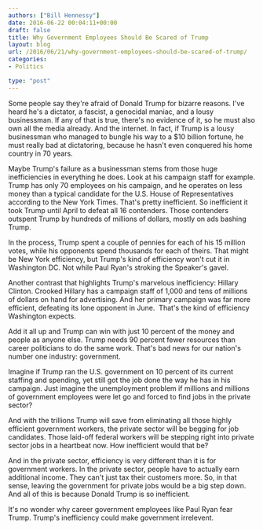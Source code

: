 ```yaml
---
authors: ["Bill Hennessy"]
date: 2016-06-22 00:04:11+00:00
draft: false
title: Why Government Employees Should Be Scared of Trump
layout: blog
url: /2016/06/21/why-government-employees-should-be-scared-of-trump/
categories:
- Politics

type: "post"
---
```


Some people say they're afraid of Donald Trump for bizarre reasons. I've heard he's a dictator, a fascist, a genocidal maniac, and a lousy businessman. If any of that is true, there's no evidence of it, so he must also own all the media already. And the internet. In fact, if Trump is a lousy businessman who managed to bungle his way to a $10 billion fortune, he must really bad at dictatoring, because he hasn't even conquered his home country in 70 years.

Maybe Trump's failure as a businessman stems from those huge inefficiencies in everything he does. Look at his campaign staff for example. Trump has only 70 employees on his campaign, and he operates on less money than a typical candidate for the U.S. House of Representatives according to the New York Times. That's pretty inefficient. So inefficient it took Trump until April to defeat all 16 contenders. Those contenders outspent Trump by hundreds of millions of dollars, mostly on ads bashing Trump.

In the process, Trump spent a couple of pennies for each of his 15 million votes, while his opponents spend thousands for each of theirs. That might be New York efficiency, but Trump's kind of efficiency won't cut it in Washington DC. Not while Paul Ryan's stroking the Speaker's gavel.

Another contrast that highlights Trump's marvelous inefficiency: Hillary Clinton. Crooked Hillary has a campaign staff of 1,000 and tens of millions of dollars on hand for advertising. And her primary campaign was far more efficient, defeating its lone opponent in June.  That's the kind of efficiency Washington expects.

Add it all up and Trump can win with just 10 percent of the money and people as anyone else. Trump needs 90 percent fewer resources than career politicians to do the same work. That's bad news for our nation's number one industry: government.

Imagine if Trump ran the U.S. government on 10 percent of its current staffing and spending, yet still got the job done the way he has in his campaign. Just imagine the unemployment problem if millions and millions of government employees were let go and forced to find jobs in the private sector?

And with the trillions Trump will save from eliminating all those highly efficient government workers, the private sector will be begging for job candidates. Those laid-off federal workers will be stepping right into private sector jobs in a heartbeat now. How inefficient would that be?

And in the private sector, efficiency is very different than it is for government workers. In the private sector, people have to actually earn additional income. They can't just tax their customers more. So, in that sense, leaving the government for private jobs would be a big step down. And all of this is because Donald Trump is so inefficient.

It's no wonder why career government employees like Paul Ryan fear Trump. Trump's inefficiency could make government irrelevent.
